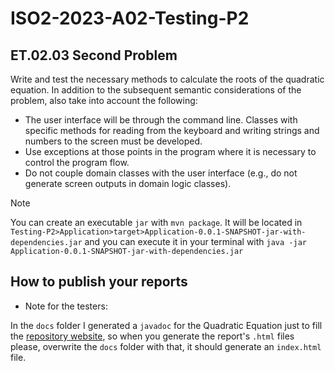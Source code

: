 # ISO2-2023-A02-Testing-P2

## ET.02.03 Second Problem
Write and test the necessary methods to calculate the roots of the quadratic equation. In 
addition to the subsequent semantic considerations of the problem, also take into account the 
following:
* The user interface will be through the command line. Classes with specific methods for 
reading from the keyboard and writing strings and numbers to the screen must be 
developed.
* Use exceptions at those points in the program where it is necessary to control the 
program flow.
* Do not couple domain classes with the user interface (e.g., do not generate screen 
outputs in domain logic classes).

> [!NOTE]  
> You can create an executable `jar` with `mvn package`. It will be located in `Testing-P2>Application>target>Application-0.0.1-SNAPSHOT-jar-with-dependencies.jar` and you can execute it in your terminal with `java -jar Application-0.0.1-SNAPSHOT-jar-with-dependencies.jar`

## How to publish your reports

* Note for the testers:

In the `docs` folder I generated a `javadoc` for the Quadratic Equation just to fill the [repository website](https://lucia-martin17.github.io/ISO2-2023-A02-Testing-P2), so when you generate the report's `.html` files please, overwrite the `docs` folder with that, it should generate an `index.html` file.
